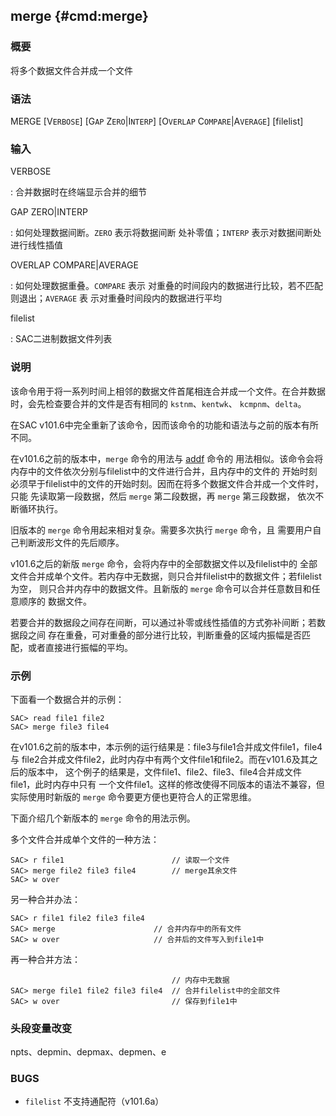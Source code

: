 ## merge {#cmd:merge}

### 概要

将多个数据文件合并成一个文件

### 语法

MERGE \[V`ERBOSE`\] \[G`AP` Z`ERO`|I`NTERP`\] \[O`VERLAP`
C`OMPARE`|A`VERAGE`\] \[filelist\]

### 输入

VERBOSE

:   合并数据时在终端显示合并的细节

GAP ZERO|INTERP

:   如何处理数据间断。`ZERO` 表示将数据间断 处补零值；`INTERP`
    表示对数据间断处进行线性插值

OVERLAP COMPARE|AVERAGE

:   如何处理数据重叠。`COMPARE` 表示
    对重叠的时间段内的数据进行比较，若不匹配则退出；`AVERAGE` 表
    示对重叠时间段内的数据进行平均

filelist

:   SAC二进制数据文件列表

### 说明

该命令用于将一系列时间上相邻的数据文件首尾相连合并成一个文件。在合并数据
时，会先检查要合并的文件是否有相同的 `kstnm`、`kentwk`、
`kcmpnm`、`delta`。

在SAC v101.6中完全重新了该命令，因而该命令的功能和语法与之前的版本有所
不同。

在v101.6之前的版本中，`merge` 命令的用法与 [addf](/commands/addf.md)
命令的
用法相似。该命令会将内存中的文件依次分别与filelist中的文件进行合并，且内存中的文件的
开始时刻必须早于filelist中的文件的开始时刻。因而在将多个数据文件合并成一个文件时，只能
先读取第一段数据，然后 `merge` 第二段数据，再 `merge` 第三段数据，
依次不断循环执行。

旧版本的 `merge` 命令用起来相对复杂。需要多次执行 `merge` 命令，且
需要用户自己判断波形文件的先后顺序。

v101.6之后的新版 `merge` 命令，会将内存中的全部数据文件以及filelist中的
全部文件合并成单个文件。若内存中无数据，则只合并filelist中的数据文件；若filelist为空，
则只合并内存中的数据文件。且新版的 `merge`
命令可以合并任意数目和任意顺序的 数据文件。

若要合并的数据段之间存在间断，可以通过补零或线性插值的方式弥补间断；若数据段之间
存在重叠，可对重叠的部分进行比较，判断重叠的区域内振幅是否匹配，或者直接进行振幅的平均。

### 示例

下面看一个数据合并的示例：

``` {.bash}
SAC> read file1 file2
SAC> merge file3 file4
```

在v101.6之前的版本中，本示例的运行结果是：file3与file1合并成文件file1，file4与
file2合并成文件file2，此时内存中有两个文件file1和file2。而在v101.6及其之后的版本中，
这个例子的结果是，文件file1、file2、file3、file4合并成文件file1，此时内存中只有
一个文件file1。这样的修改使得不同版本的语法不兼容，但实际使用时新版的
`merge` 命令要更方便也更符合人的正常思维。

下面介绍几个新版本的 `merge` 命令的用法示例。

多个文件合并成单个文件的一种方法：

``` {.bash}
SAC> r file1                        // 读取一个文件
SAC> merge file2 file3 file4        // merge其余文件
SAC> w over
```

另一种合并办法：

``` {.bash}
SAC> r file1 file2 file3 file4
SAC> merge                      // 合并内存中的所有文件
SAC> w over                     // 合并后的文件写入到file1中
```

再一种合并方法：

``` {.bash}
                                    // 内存中无数据
SAC> merge file1 file2 file3 file4  // 合并filelist中的全部文件
SAC> w over                         // 保存到file1中
```

### 头段变量改变

npts、depmin、depmax、depmen、e

### BUGS

-   `filelist` 不支持通配符（v101.6a）



